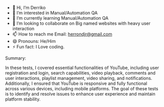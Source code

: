 - 👋 Hi, I’m Derriko
- 👀 I’m interested in Manual/Automation QA
- 🌱 I’m currently learning Manual/Automation QA
- 💞️ I’m looking to collaborate on Big named websites with heavy user interaction
- 📫 How to reach me Email: herrondjr@gmail.com
- 😄 Pronouns: He/Him
- ⚡ Fun fact: I Love coding.

Summary:

In these tests, I covered essential functionalities of YouTube, including user registration and login, search capabilities, video playback, comments and user interactions, playlist management, video sharing, and notifications. Additionally, I ensured that YouTube is responsive and fully functional across various devices, including mobile platforms. The goal of these tests is to identify and resolve issues to enhance user experience and maintain platform stability.
